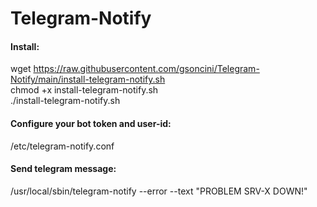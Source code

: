 # Telegram-Notify

#### Install: <br>

  wget https://raw.githubusercontent.com/gsoncini/Telegram-Notify/main/install-telegram-notify.sh <br>
  chmod +x install-telegram-notify.sh <br>
  ./install-telegram-notify.sh <br>


#### Configure your bot token and user-id: <br>

  /etc/telegram-notify.conf


#### Send telegram message: <br>

  /usr/local/sbin/telegram-notify --error --text "PROBLEM SRV-X DOWN!"
